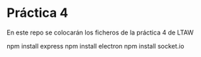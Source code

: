 # Práctica 4

En este repo se colocarán los ficheros de la práctica 4 de LTAW

npm install express
npm install electron
npm install socket.io
